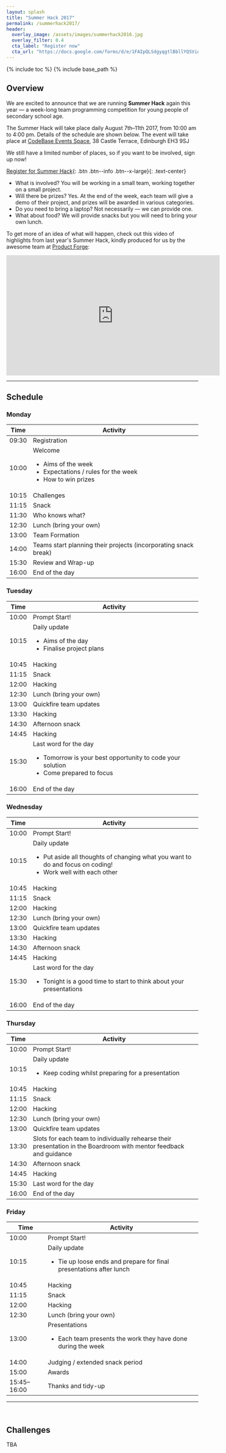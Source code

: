 ```yaml
--- 
layout: splash
title: "Summer Hack 2017"
permalink: /summerhack2017/
header:
  overlay_image: /assets/images/summerhack2016.jpg
  overlay_filter: 0.4
  cta_label: "Register now"
  cta_url: "https://docs.google.com/forms/d/e/1FAIpQLSdgyqgtlBbllYQSVio2OHywUDGs6milG7bsPFr4mLYSjGNXBw/viewform"
--- 
```

{% include toc %}
{% include base_path %}

## Overview 

We are excited to announce that we are running **Summer Hack** again this year &mdash; a week-long team programming competition for young people of secondary school age.

The Summer Hack will take place daily August 7th&ndash;11th 2017, from 10:00 am to 4:00 pm. Details of the schedule are shown below. The event will take place at [CodeBase Events Space](https://goo.gl/maps/KD9Gru6wjzr), 38 Castle Terrace, Edinburgh EH3 9SJ

We still have a limited number of places, so if you want to be involved, sign up now!

[Register for Summer Hack](https://docs.google.com/forms/d/e/1FAIpQLSdgyqgtlBbllYQSVio2OHywUDGs6milG7bsPFr4mLYSjGNXBw/viewform){: .btn .btn--info .btn--x-large}{: .text-center}

* What is involved? You will be working in a small team, working together on a small project.
* Will there be prizes? Yes. At the end of the week, each team will give a demo of their project, and prizes will be awarded in various categories.
* Do you need to bring a laptop? Not necessarily &mdash; we can provide one.
* What about food? We will provide snacks but you will need to bring your own lunch.

To get more of an idea of what will happen, check out this video of highlights from last year's Summer Hack, kindly produced for us by the awesome team at [Product Forge](https://productforge.io):

<iframe width="560" height="315" src="https://www.youtube.com/embed/K9JfPVBy6jQ" frameborder="0" allowfullscreen></iframe>

<hr/> 

## Schedule 

### Monday

<div align="center">
    <table width="50%">
        <thead>
            <tr>
                <th>Time</th>
                <th>Activity</th>
            </tr>
        </thead>
        <tbody>
            <tr>
                <td>09:30</td>
                <td>Registration</td>
            </tr>
            <tr>
                <td>10:00</td>
                <td>
                    Welcome               
                    <ul>
                        <li>Aims of the week</li>
                        <li>Expectations / rules for the week</li>
                        <li>How to win prizes</li>
                    </ul>
                </td>
            </tr>
            <tr>
                <td>10:15</td>
                <td>Challenges</td>
            </tr>
            <tr>
                <td>11:15</td>
                <td>Snack</td>
            </tr>
            <tr>
                <td>11:30</td>
                <td>Who knows what?</td>
            </tr>
            <tr>
            <td>12:30</td>
            <td>Lunch (bring your own)</td>
            </tr>
            <tr>
                <td>13:00</td>
                <td>Team Formation</td>
            </tr>
            <tr>
                <td>14:00</td>
                <td>Teams start planning their projects (incorporating snack break)
                </td>
            </tr>
            <tr>
                <td>15:30</td>
                <td>Review and Wrap-up</td>
            </tr>
            <tr>
               <td>16:00</td>
                <td>End of the day
                </td>
            </tr> 
        </tbody>
    </table>
</div>


### Tuesday

<div align="center">
    <table>
        <thead>
            <tr>
                <th>Time</th>
                <th>Activity</th>
            </tr>
        </thead>
        <tbody>
            <tr>
                <td>10:00</td>
                <td>
                    Prompt Start!
                </td>
            </tr>
            <tr>
                <td>10:15</td>
                <td>
                    Daily update
                    <br/>
                    <ul>
                        <li>Aims of the day</li>
                        <li>Finalise project plans</li>
                    </ul>
                </td>
            </tr>
            <tr>
                <td>10:45</td>
                <td>
                    Hacking
                </td>
            </tr>
            <tr>
                <td>11:15</td>
                <td>Snack</td>
            </tr>
            <tr>
                <td>12:00</td>
                <td>Hacking</td>
            </tr>
            <tr>
                <td>12:30</td>
                <td>Lunch (bring your own)</td>
            </tr>
            <tr>
                <td>13:00</td>
                <td>Quickfire team updates</td>
            </tr>
            <tr>
                <td>13:30</td>
                <td>Hacking
                </td>
            </tr>
            <tr>
                <td>14:30</td>
                <td>Afternoon snack
                </td>
            </tr>
            <tr>
               <td>14:45</td>
                <td>Hacking
                </td>
            </tr> 
            <tr>
                <td>15:30</td>
                <td>Last word for the day
                    <ul>
                        <li>Tomorrow is your best opportunity to code your solution</li>
                        <li>Come prepared to focus</li>
                    </ul>
                </td>
            </tr>
            <tr>
               <td>16:00</td>
                <td>End of the day
                </td>
            </tr> 
        </tbody>
    </table>
</div>


### Wednesday

<div align="center">
    <table>
        <thead>
            <tr>
                <th>Time</th>
                <th>Activity</th>
            </tr>
        </thead>
        <tbody>
            <tr>
                <td>10:00</td>
                <td>
                    Prompt Start!
                </td>
            </tr>
            <tr>
                <td>10:15</td>
                <td>
                    Daily update
                    <br/>
                    <ul>
                        <li>Put aside all thoughts of changing what you want to do and focus on coding!</li>
                        <li>Work well with each other</li>
                    </ul>
                </td>
            </tr>
            <tr>
                <td>10:45</td>
                <td>
                    Hacking
                </td>
            </tr>
            <tr>
                <td>11:15</td>
                <td>Snack</td>
            </tr>
            <tr>
                <td>12:00</td>
                <td>Hacking</td>
            </tr>
            <tr>
                <td>12:30</td>
                <td>Lunch (bring your own)</td>
            </tr>
            <tr>
                <td>13:00</td>
                <td>Quickfire team updates</td>
            </tr>
            <tr>
                <td>13:30</td>
                <td>Hacking
                </td>
            </tr>
            <tr>
                <td>14:30</td>
                <td>Afternoon snack
                </td>
            </tr>
            <tr>
                <td>14:45</td>
                <td>Hacking
                </td>
            </tr>
            <tr>
                <td>15:30</td>
                <td>Last word for the day
                    <ul>
                        <li>Tonight is a good time to start to think about your presentations</li>
                    </ul>
                </td>
            </tr>
            <tr>
                <td>16:00</td>
                <td>End of the day
                </td>
            </tr>
        </tbody>
    </table>
</div>


### Thursday

<div align="center">
    <table>
        <thead>
            <tr>
                <th>Time</th>
                <th>Activity</th>
            </tr>
        </thead>
        <tbody>
            <tr>
                <td>10:00</td>
                <td>
                    Prompt Start!
                </td>
            </tr>
            <tr>
                <td>10:15</td>
                <td>
                    Daily update
                    <br/>
                    <ul>
                        <li>Keep coding whilst preparing for a presentation</li>
                    </ul>
                </td>
            </tr>
            <tr>
                <td>10:45</td>
                <td>
                    Hacking
                </td>
            </tr>
            <tr>
                <td>11:15</td>
                <td>Snack</td>
            </tr>
            <tr>
                <td>12:00</td>
                <td>Hacking</td>
            </tr>
            <tr>
                <td>12:30</td>
                <td>Lunch (bring your own)</td>
            </tr>
            <tr>
                <td>13:00</td>
                <td>Quickfire team updates</td>
            </tr>
            <tr>
                <td>13:30</td>
                <td>Slots for each team to individually rehearse their presentation in the Boardroom with mentor feedback and guidance
                </td>
            </tr>
            <tr>
                <td>14:30</td>
                <td>Afternoon snack
                </td>
            </tr>
            <tr>
                <td>14:45</td>
                <td>Hacking
                </td>
            </tr>
            <tr>
                <td>15:30</td>
                <td>Last word for the day
                </td>
            </tr>
            <tr>
                <td>16:00</td>
                <td>End of the day
                </td>
            </tr>
        </tbody>
    </table>
</div>

### Friday

<div align="center">
    <table>
        <thead>
            <tr>
                <th>Time</th>
                <th>Activity</th>
            </tr>
        </thead>
        <tbody>
            <tr>
                <td>10:00</td>
                <td>
                    Prompt Start!
                </td>
            </tr>
            <tr>
                <td>10:15</td>
                <td>
                    Daily update
                    <br/>
                    <ul>
                        <li>Tie up loose ends and prepare for final presentations after lunch</li>
                    </ul>
                </td>
            </tr>
            <tr>
                <td>10:45</td>
                <td>
                    Hacking
                </td>
            </tr>
            <tr>
                <td>11:15</td>
                <td>Snack</td>
            </tr>
            <tr>
                <td>12:00</td>
                <td>Hacking</td>
            </tr>
            <tr>
                <td>12:30</td>
                <td>Lunch (bring your own)</td>
            </tr>
            <tr>
                <td>13:00</td>
                <td>Presentations
 				<br/>
                    <ul>
                        <li>Each team presents the work they have done during the week</li>
                    </ul>
                </td>
            </tr>
            <tr>
                <td>14:00</td>
                <td>Judging / extended snack period
                </td>
            </tr>
            <tr>
                <td>15:00</td>
                <td>Awards
                </td>
            </tr>
            <tr>
                <td>15:45&ndash;16:00</td>
                <td>Thanks and tidy-up
                </td>
            </tr>
        </tbody>
    </table>
</div>

<hr/>

<br/>

## Challenges

TBA

<!-- ### Active Coding

Design a project with a device (e.g., Raspberry Pi, Arduino, [BBC micro:bit](https://www.microbit.co.uk)) to help younger children learn programming.

### Chatbot Challenge

Make a [chatbot](https://en.wikipedia.org/wiki/Chatterbot). Talk to a computer, have it say silly things back. You could use the [NLTK chat library](http://nltk.org/_modules/nltk/chat) as a starting point.


### The Answer

Create a programme that will ask people questions (and then do something fun with their answers, such as [generative art](https://labs.ideo.com/2014/06/04/painting-with-code/) with [Nodebox](https://www.nodebox.net/code/index.php/Introduction)).


### Recycle Me!

Build a web site or mobile app that encourages people to recycle more stuff for [City of Edinburgh Council](http://www.edinburgh.gov.uk/info/20001/bins_and_recycling).

### True Grit

Build a game that makes it fun to find [grit bins](http://www.edinburgh.gov.uk/info/20227/gritting_and_salt_bins/) in Edinburgh, and to check that the location on the Council map is their real location. (You can also use [OpenStreetMap](http://overpass-turbo.eu/s/hJ6) to record [grit bin](http://wiki.openstreetmap.org/wiki/Tag:amenity%3Dgrit_bin) locations.)

### Website Upgrade

Work on the Prewired website and learn about [Markdown](https://daringfireball.net/projects/markdown/), CSS, [Jekyll](https://jekyllrb.com), [Jekyll Themes](http://jekyllthemes.org), Git and [GitHub Pages](https://pages.github.com).

### Give Me Shelter

Create an interactive digital adventure about what it's like to be homeless.

### Library Games

Create a game that takes place in a library.

### Swap your stuff! 

Create an app or website where you can offer clothes, toys, gadgets in exchange for things that other people want to get rid of. (Or donate them to [Shelter](http://scotland.shelter.org.uk).)

### Digital Play

Build a game that is suitable for very young children.
Take into account recent research from the University of Edinburgh about [Exploring play and creativity in pre-schoolers’ use of apps](/assets/exploring_play.pdf).

### Lego robots! 

Can your robot do this?




### Wildcard *

Anything else you want to build!  -->

